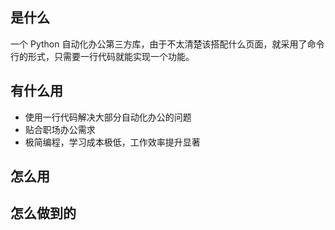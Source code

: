  ## 是什么
 一个 Python 自动化办公第三方库，由于不太清楚该搭配什么页面，就采用了命令行的形式，只需要一行代码就能实现一个功能。
 ## 有什么用
- 使用一行代码解决大部分自动化办公的问题
- 贴合职场办公需求
- 极简编程，学习成本极低，工作效率提升显著
## 怎么用
## 怎么做到的
